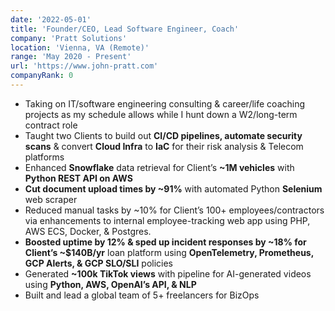 ```yaml
---
date: '2022-05-01'
title: 'Founder/CEO, Lead Software Engineer, Coach'
company: 'Pratt Solutions'
location: 'Vienna, VA (Remote)'
range: 'May 2020 - Present'
url: 'https://www.john-pratt.com'
companyRank: 0
---
```

- Taking on IT/software engineering consulting & career/life coaching projects as my schedule allows while I hunt down a W2/long-term contract role
- Taught two Clients to build out **CI/CD pipelines, automate security scans** & convert **Cloud Infra** to **IaC** for their risk analysis & Telecom platforms
- Enhanced **Snowflake** data retrieval for Client’s **~1M vehicles** with **Python REST API on AWS**
- **Cut document upload times by ~91%** with automated Python **Selenium** web scraper
- Reduced manual tasks by ~10% for Client’s 100+ employees/contractors via enhancements to internal employee-tracking web app using PHP, AWS ECS, Docker, & Postgres.
- **Boosted uptime by 12% & sped up incident responses by ~18% for Client’s ~$140B/yr** loan platform using **OpenTelemetry, Prometheus, GCP Alerts, & GCP SLO/SLI** policies
- Generated **~100k TikTok views** with pipeline for AI-generated videos using **Python, AWS, OpenAI’s API, & NLP**
- Built and lead a global team of 5+ freelancers for BizOps